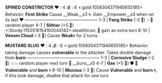 **__SPINED CONSTRICTOR__**
:heart: : 4
:moneybag: : 6 <:gold:1058304371940655185>
Behavior: **First Strike** Cause __Weak__x3 🌀. Gain __Empower__x3 when on its last :heart:
—————————————————
1-3   | **Fang Strike** (-2 :game_die:) :boom::dart: random player
4-7   | **Slither** (+5 :game_die:) <:Sturdy:1152516154192044142>:stealthIcon: 🔀 gain an extra turn
8-10 | **Venom Cloud** (-3 :game_die:) Cause __Weak__🌀 for 2 turns

__**MUSTARD SLUG**__
:heart: : 4
:moneybag: : 6 <:gold:1058304371940655185>
Behavior: taking damage causes __vulnerable__ to the attacker. Takes double damage from __burn__
—————————————————
1-3   | **Corrosive Sludge** (-2 :game_die:) :boom::boom: random player next turn :twisted_rightwards_arrows: __burn__x5
4-7   | **Gas** (+5 :game_die:) :shield: :twisted_rightwards_arrows:  __Vulnerable__ and __burn__ :cyclone:
8-10 | **Mucous** (-3 :game_die:) Cause __Vulnerable__ and __burn__ :cyclone:, if this took damage, disable that attack for one turn.
